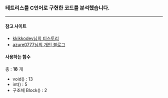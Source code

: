 ### 테트리스를 C언어로 구현한 코드를 분석했습니다.

<hr>

#### 참고 사이트
+ <a href="https://kkikkodev.tistory.com/">kkikkodev님의 티스토리</a>
+ <a href="https://m.blog.naver.com/PostList.naver?blogId=azure0777">azure0777님의 개인 블로그</a>

#### 사용하는 함수
  총 : <b>18</b> 개
+ void() : 13
+ int() : 5
+ 구조체 Block() : 2 
